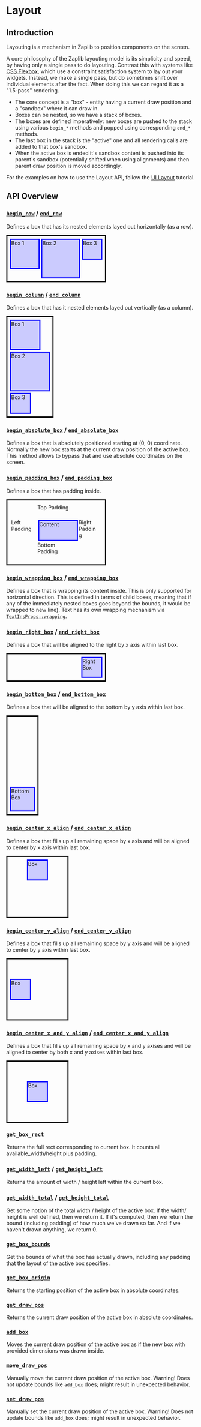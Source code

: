 # Layout

## Introduction

Layouting is a mechanism in Zaplib to position components on the screen.

A core philosophy of the Zaplib layouting model is its simplicity and speed, by having only a single pass
to do layouting. Contrast this with systems like [CSS Flexbox](https://en.wikipedia.org/wiki/CSS_Flexible_Box_Layout),
which use a constraint satisfaction system to lay out your widgets. Instead, we make a single
pass, but do sometimes shift over individual elements after the fact. When doing this we can regard it as a "1.5-pass" rendering. 

 - The core concept is a "box" - entity having a current draw position and a "sandbox" where it can draw in.
 - Boxes can be nested, so we have a stack of boxes. 
 - The boxes are defined imperatively: new boxes are pushed to the stack using various `begin_*` methods and popped using corresponding `end_*` methods. 
 - The last box in the stack is the "active" one and all rendering calls are added to that box's sandbox. 
 - When the active box is ended it's sandbox content is pushed into its parent's sandbox (potentially shifted when using alignments) and then parent draw position is moved accordingly. 

For the examples on how to use the Layout API, follow the [UI Layout](./tutorial_ui_layout.md) tutorial.

## API Overview

<!-- Define styles that would be used in example below -->
<style>
.box {
  background-color: rgba(0,0,255,.2);
  border: 3px solid #00f;
  margin: 2px;
}

.content_box {
  background-color: #fff;
  border: 3px solid #00f;
}

.outer {
  border: 3px solid #000;
  padding: 5px;
  display: flex;
}
.caption {
  border: 0px;
  margin: 2px;
}
.row {
  display: flex;
  margin: 5px;
}
</style>

### [`begin_row`](/target/doc/zaplib/struct.Cx.html#method.begin_row) / [`end_row`](/target/doc/zaplib/struct.Cx.html#method.end_row)

Defines a box that has its nested elements layed out horizontally (as a row).


<div class="outer" style="flex-direction: row; width: 250px">
  <div class="box" style="width: 75px; height: 75px">Box 1</div>
  <div class="box" style="width: 100px; height: 100px">Box 2</div>
  <div class="box" style="width: 50px; height: 50px">Box 3</div>
</div>

### [`begin_column`](/target/doc/zaplib/struct.Cx.html#method.begin_column) / [`end_column`](/target/doc/zaplib/struct.Cx.html#method.end_column)

Defines a box that has it nested elements layed out vertically (as a column).

<div class="outer" style="flex-direction: column; width: 110px">
  <div class="box" style="width: 75px; height: 75px">Box 1</div>
  <div class="box" style="width: 100px; height: 100px">Box 2</div>
  <div class="box" style="width: 50px; height: 50px">Box 3</div>
</div>


### [`begin_absolute_box`](/target/doc/zaplib/struct.Cx.html#method.begin_absolute_box) / [`end_absolute_box`](/target/doc/zaplib/struct.Cx.html#method.end_absolute_box)


Defines a box that is absolutely positioned starting at (0, 0) coordinate. Normally the new box starts at the current draw position of the active box. This method allows to bypass that and use absolute coordinates on the screen.


### [`begin_padding_box`](/target/doc/zaplib/struct.Cx.html#method.begin_padding_box) / [`end_padding_box`](/target/doc/zaplib/struct.Cx.html#method.end_padding_box)

Defines a box that has padding inside. 

<div class="outer" style="flex-direction: column; width: 250px; height: 160px">
    <div class="row" style="flex-direction: row; width: 250px; height: 30px">
        <div  style="width: 70px; height: 30px"></div>
        <div cstyle="width: 100px; height: 30px">Top Padding</div>
    </div>
    <div class="row" style="flex-direction: row; width: 250px; height: 50px">
        <div  style="width: 70px; height: 50px"> Left Padding</div>
        <div class="box" style="width: 100px; height: 50px">Content</div>
        <div  style="width: 50px; height: 50px"> Right Padding</div>
    </div>
    <div class="row" style="flex-direction: row; width: 250px; height: 50px">
        <div style="width: 70px; height: 50px"> </div>
        <div style="width: 100px; height: 50px">Bottom Padding</div>
    </div>
</div>



### [`begin_wrapping_box`](/target/doc/zaplib/struct.Cx.html#method.begin_wrapping_box) / [`end_wrapping_box`](/target/doc/zaplib/struct.Cx.html#method.end_wrapping_box)

Defines a box that is wrapping its content inside. This is only supported for horizontal direction. This is defined in terms of child boxes, meaning that if any of the immediately nested boxes goes beyond the bounds, it would be wrapped to new line). Text has its own wrapping mechanism via [`TextInsProps::wrapping`](/target/doc/zaplib/struct.TextInsProps.html#structfield.wrapping).


### [`begin_right_box`](/target/doc/zaplib/struct.Cx.html#method.begin_right_box) / [`end_right_box`](/target/doc/zaplib/struct.Cx.html#method.end_right_box)

Defines a box that will be aligned to the right by x axis within last box.

<div class="outer" style="flex-direction: row-reverse; width: 250px">
  <div class="box" style="width: 50px; height: 50px">Right Box</div>
</div>

### [`begin_bottom_box`](/target/doc/zaplib/struct.Cx.html#method.begin_bottom_box) / [`end_bottom_box`](/target/doc/zaplib/struct.Cx.html#method.end_bottom_box)

Defines a box that will be aligned to the bottom by y axis within last box.

<div class="outer" style="flex-direction: column-reverse; width: 70px; height: 250px">
  <div class="box" style="width: 60px; height: 60px">Bottom Box</div>
</div>


### [`begin_center_x_align`](/target/doc/zaplib/struct.Cx.html#method.begin_center_x_align) / [`end_center_x_align`](/target/doc/zaplib/struct.Cx.html#method.end_center_x_align)

Defines a box that fills up all remaining space by x axis and will be aligned to center by x axis within last box.

<div class="outer" style="flex-direction: row; justify-content: center; width: 150px; height: 150px">
  <div class="box" style="width: 50px; height: 50px">Box</div>
</div>

### [`begin_center_y_align`](/target/doc/zaplib/struct.Cx.html#method.begin_center_y_align) / [`end_center_y_align`](/target/doc/zaplib/struct.Cx.html#method.end_center_y_align)

Defines a box that fills up all remaining space by y axis and will be aligned to center by y axis within last box.

<div class="outer" style="flex-direction: column; justify-content: center; width: 150px; height: 150px">
  <div class="box" style="width: 50px; height: 50px">Box</div>
</div>


### [`begin_center_x_and_y_align`](/target/doc/zaplib/struct.Cx.html#method.begin_center_x_and_y_align) / [`end_center_x_and_y_align`](/target/doc/zaplib/struct.Cx.html#method.end_center_x_and_y_align)

Defines a box that fills up all remaining space by x and y axises and will be aligned to center by both x and y axises within last box.

<div class="outer" style="flex-direction: column; align-items: center; justify-content: center; width: 150px; height: 150px">
  <div class="box" style="width: 50px; height: 50px">Box</div>
</div>


### [`get_box_rect`](/target/doc/zaplib/struct.Cx.html#method.get_box_rect)

Returns the full rect corresponding to current box. It counts all available_width/height plus padding.

### [`get_width_left`](/target/doc/zaplib/struct.Cx.html#method.get_width_left) / [`get_height_left`](/target/doc/zaplib/struct.Cx.html#method.get_height_left)

Returns the amount of width / height left within the current box. 


### [`get_width_total`](/target/doc/zaplib/struct.Cx.html#method.get_width_total) / [`get_height_total`](/target/doc/zaplib/struct.Cx.html#method.get_height_total)


Get some notion of the total width / height of the active box. If the width/ height is well defined, then we return it. If it's computed, then we return the bound (including padding) of how much we've drawn so far. And if we haven't drawn anything, we return 0.


### [`get_box_bounds`](/target/doc/zaplib/struct.Cx.html#method.get_box_bounds)

Get the bounds of what the box has actually drawn, including any padding that the layout of the active box specifies.

### [`get_box_origin`](/target/doc/zaplib/struct.Cx.html#method.get_box_origin)

Returns the starting position of the active box in absolute coordinates.

### [`get_draw_pos`](/target/doc/zaplib/struct.Cx.html#method.get_draw_pos)

Returns the current draw position of the active box in absolute coordinates.

### [`add_box`](/target/doc/zaplib/struct.Cx.html#method.add_box)

Moves the current draw position of the active box as if the new box with provided dimensions was drawn inside.

### [`move_draw_pos`](/target/doc/zaplib/struct.Cx.html#method.move_draw_pos)

Manually move the current draw position of the active box. Warning! Does not update bounds like `add_box` does; might result in unexpected behavior.

### [`set_draw_pos`](/target/doc/zaplib/struct.Cx.html#method.set_draw_pos)

Manually set the current draw position of the active box. Warning! Does not update bounds like `add_box` does; might result in unexpected behavior.
